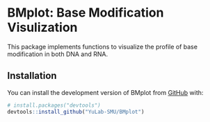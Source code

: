 <!-- README.md is generated from README.Rmd. Please edit that file -->

# BMplot: Base Modification Visulization

<!-- badges: start -->
<!-- badges: end -->

This package implements functions to visualize the profile of base
modification in both DNA and RNA.

## Installation

You can install the development version of BMplot from
[GitHub](https://github.com/) with:

``` r
# install.packages("devtools")
devtools::install_github("YuLab-SMU/BMplot")
```
